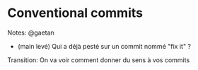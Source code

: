 <!-- .slide: class="transition bg-pink" -->

# Conventional commits

Notes: @gaetan
* (main levé) Qui a déjà pesté sur un commit nommé "fix it" ?

Transition: On va voir comment donner du sens à vos commits
